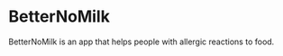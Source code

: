 BetterNoMilk
============

BetterNoMilk is an app that helps people with allergic reactions to food.
